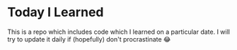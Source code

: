 # Today I Learned
 This is a repo which includes code which I learned on a particular date. I will try to update it daily if (hopefully) don't procrastinate 😂
